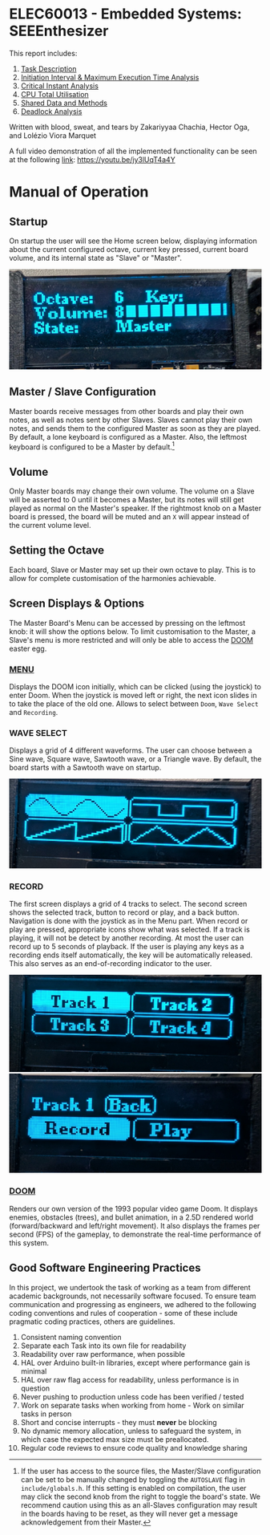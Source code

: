 # ELEC60013 - Embedded Systems: SEEEnthesizer

  This report includes:

  1. [Task Description](doc/task_description.md)
  2. [Initiation Interval & Maximum Execution Time Analysis](doc/ii_met.md)
  3. [Critical Instant Analysis](doc/cia.md)
  4. [CPU Total Utilisation](doc/cpu_util.md)
  5. [Shared Data and Methods](doc/shared_data.md)
  6. [Deadlock Analysis](doc/deadlock.md)

Written with blood, sweat, and tears by Zakariyyaa Chachia, Hector Oga, and Lolézio Viora Marquet

A full video demonstration of all the implemented functionality can be seen at the following [link](https://youtu.be/jy3lUqT4a4Y): https://youtu.be/jy3lUqT4a4Y

<!-- This is more like a guideline, it doesnt matter that there's 2 # sections it's fine -->
# Manual of Operation

## Startup

On startup the user will see the Home screen below, displaying information about the current configured octave, current key pressed, current board volume, and its internal state as "Slave" or "Master".

![Home Screen](/Images/home_display.jpg)

## Master / Slave Configuration

Master boards receive messages from other boards and play their own notes, as well as notes sent by other Slaves.
Slaves cannot play their own notes, and sends them to the configured Master as soon as they are played.
By default, a lone keyboard is configured as a Master. Also, the leftmost keyboard is configured to be a Master by default.[^1]

## Volume

Only Master boards may change their own volume. The volume on a Slave will be asserted to 0 until it becomes a Master, but its notes will still get played as normal on the Master's speaker.
If the rightmost knob on a Master board is pressed, the board will be muted and an `X` will appear instead of the current volume level.

## Setting the Octave

Each board, Slave or Master may set up their own octave to play. This is to allow for complete customisation of the harmonies achievable.

## Screen Displays & Options

The Master Board's Menu can be accessed by pressing on the leftmost knob: it will show the options below. To limit customisation to the Master, a Slave's menu is more restricted and will only be able to access the [DOOM](/doc/doom.md) easter egg.

### **[MENU](/doc/menu.md)**

Displays the DOOM icon initially, which can be clicked (using the joystick) to enter Doom. When the joystick is moved left or right, the next icon slides in to take the place of the old one. Allows to select between `Doom`, `Wave Select` and `Recording`.

### **WAVE SELECT**

Displays a grid of 4 different waveforms. The user can choose between a Sine wave, Square wave, Sawtooth wave, or a Triangle wave. By default, the board starts with a Sawtooth wave on startup.

![wave_select](/Images/wave_selection.jpg)

### **RECORD**

The first screen displays a grid of 4 tracks to select. The second screen shows the selected track, button to record or play, and a back button. Navigation is done with the joystick as in the Menu part. When record or play are pressed, appropriate icons show what was selected.
If a track is playing, it will not be detect by another recording. At most the user can record up to 5 seconds of playback. If the user is playing any keys as a recording ends itself automatically, the key will be automatically released. This also serves as an end-of-recording indicator to the user.

![track_selection](/Images/Track%20Selection.jpg)
![track_inner_screen](/Images/recording_inner_screen.jpg)

### **[DOOM](/doc/doom.md)**

Renders our own version of the 1993 popular video game Doom. It displays enemies, obstacles (trees), and bullet animation, in a 2.5D rendered world (forward/backward and left/right movement). It also displays the frames per second (FPS) of the gameplay, to demonstrate the real-time performance of this system.

## Good Software Engineering Practices

In this project, we undertook the task of working as a team from different academic backgrounds, not necessarily software focused. To ensure team communication and progressing as engineers, we adhered to the following coding conventions and rules of cooperation - some of these include pragmatic coding practices, others are guidelines.

1. Consistent naming convention
2. Separate each Task into its own file for readability
3. Readability over raw performance, when possible
4. HAL over Arduino built-in libraries, except where performance gain is minimal
5. HAL over raw flag access for readability, unless performance is in question
6. Never pushing to production unless code has been verified / tested
7. Work on separate tasks when working from home - Work on similar tasks in person
8. Short and concise interrupts - they must **never** be blocking
9. No dynamic memory allocation, unless to safeguard the system, in which case the expected max size must be preallocated.
10. Regular code reviews to ensure code quality and knowledge sharing

[^1]: If the user has access to the source files, the Master/Slave configuration can be set to be manually changed by toggling the `AUTOSLAVE` flag in `include/globals.h`. If this setting is enabled on compilation, the user may click the second knob from the right to toggle the board's state. We recommend caution using this as an all-Slaves configuration may result in the boards having to be reset, as they will never get a message acknowledgement from their Master.
